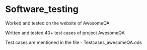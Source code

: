 # Software_testing

Worked and tested on the website of AwesomeQA

Written and tested 40+ test cases of project AwesomeQA

Test cases are mentioned in the file - Testcases_awesomeQA.ods

